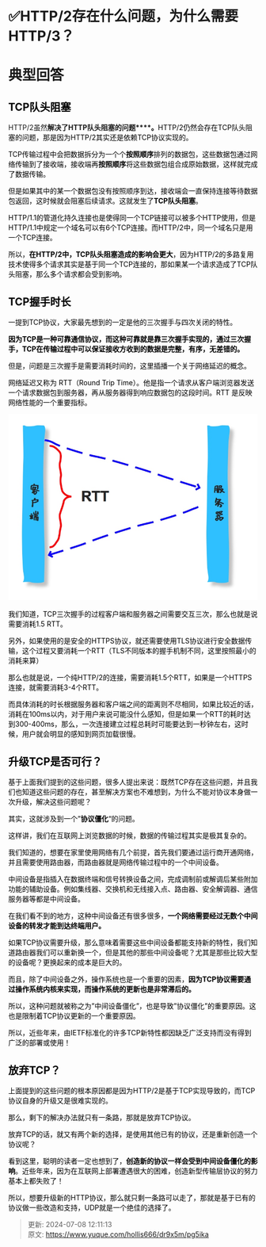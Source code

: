 # ✅HTTP/2存在什么问题，为什么需要HTTP/3？

# 典型回答
<font style="color:#000000;"></font>

## <font style="color:#000000;">TCP队头阻塞</font>
<font style="color:#000000;"></font>

HTTP/2虽然**解决了HTTP队头阻塞的问题****<font style="color:#000000;">。</font>**<font style="color:#000000;">HTTP/2仍然会存在TCP队头阻塞的问题，那是因为HTTP/2其实还是依赖TCP协议实现的。</font>

<font style="color:#000000;"></font>

<font style="color:#000000;">TCP传输过程中会把数据拆分为一个个</font>**<font style="color:#000000;">按照顺序</font>**<font style="color:#000000;">排列的数据包，这些数据包通过网络传输到了接收端，接收端再</font>**<font style="color:#000000;">按照顺序</font>**<font style="color:#000000;">将这些数据包组合成原始数据，这样就完成了数据传输。</font>

<font style="color:#000000;"></font>

<font style="color:#000000;">但是如果其中的某一个数据包没有按照顺序到达，接收端会一直保持连接等待数据包返回，这时候就会阻塞后续请求。这就发生了</font>**<font style="color:#000000;">TCP队头阻塞</font>**<font style="color:#000000;">。</font>

<font style="color:#000000;"></font>

<font style="color:#000000;">HTTP/1.1的管道化持久连接也是使得同一个TCP链接可以被多个HTTP使用，但是HTTP/1.1中规定一个域名可以有6个TCP连接。而HTTP/2中，同一个域名只是用一个TCP连接。</font>

<font style="color:#000000;"></font>

<font style="color:#000000;">所以，</font>**<font style="color:#000000;">在HTTP/2中，TCP队头阻塞造成的影响会更大</font>**<font style="color:#000000;">，因为HTTP/2的多路复用技术使得多个请求其实是基于同一个TCP连接的，那如果某一个请求造成了TCP队头阻塞，那么多个请求都会受到影响。</font>

<font style="color:#000000;"></font>

## <font style="color:#000000;">TCP握手时长</font>
<font style="color:#000000;"></font>

<font style="color:#000000;">一提到TCP协议，大家最先想到的一定是他的三次握手与四次关闭的特性。</font>

<font style="color:#000000;"></font>

**<font style="color:#000000;">因为TCP是一种可靠通信协议，而这种可靠就是靠三次握手实现的，通过三次握手，TCP在传输过程中可以保证接收方收到的数据是完整，有序，无差错的。</font>**

**<font style="color:#000000;"></font>**

<font style="color:#000000;">但是，问题是三次握手是需要消耗时间的，这里插播一个关于网络延迟的概念。</font>

<font style="color:#000000;"></font>

<font style="color:#000000;">网络延迟又称为 RTT（Round Trip Time）。他是指一个请求从客户端浏览器发送一个请求数据包到服务器，再从服务器得到响应数据包的这段时间。RTT 是反映网络性能的一个重要指标。</font>

![1668598284247-2d3cb263-0414-428a-81f2-eeebbb40b444.jpeg](./img/em52NjmISS8nscxE/1668598284247-2d3cb263-0414-428a-81f2-eeebbb40b444-972413.jpeg)

<font style="color:#000000;">我们知道，TCP三次握手的过程客户端和服务器之间需要交互三次，那么也就是说需要消耗1.5 RTT。</font>

<font style="color:#000000;"></font>

<font style="color:#000000;">另外，如果使用的是安全的HTTPS协议，就还需要使用TLS协议进行安全数据传输，这个过程又要消耗一个RTT（TLS不同版本的握手机制不同，这里按照最小的消耗来算）</font>

<font style="color:#000000;"></font>

<font style="color:#000000;">那么也就是说，一个纯HTTP/2的连接，需要消耗1.5个RTT，如果是一个HTTPS连接，就需要消耗3-4个RTT。</font>

<font style="color:#000000;"></font>

<font style="color:#000000;">而具体消耗的时长根据服务器和客户端之间的距离则不尽相同，如果比较近的话，消耗在100ms以内，对于用户来说可能没什么感知，但是如果一个RTT的耗时达到300-400ms，那么，一次连接建立过程总耗时可能要达到一秒钟左右，这时候，用户就会明显的感知到网页加载很慢。</font>

<font style="color:#000000;"></font>

## <font style="color:#000000;">升级TCP是否可行？</font>
<font style="color:#000000;">基于上面我们提到的这些问题，很多人提出来说：既然TCP存在这些问题，并且我们也知道这些问题的存在，甚至解决方案也不难想到，为什么不能对协议本身做一次升级，解决这些问题呢？</font>

<font style="color:#000000;"></font>

<font style="color:#000000;">其实，这就涉及到一个”</font>**<font style="color:#000000;">协议僵化</font>**<font style="color:#000000;">“的问题。</font>

<font style="color:#000000;"></font>

<font style="color:#000000;">这样讲，我们在互联网上浏览数据的时候，数据的传输过程其实是极其复杂的。</font>

<font style="color:#000000;"></font>

<font style="color:#000000;">我们知道的，想要在家里使用网络有几个前提，首先我们要通过运行商开通网络，并且需要使用路由器，而路由器就是网络传输过程中的一个中间设备。</font>

<font style="color:#000000;"></font>

<font style="color:#000000;">中间设备是指插入在数据终端和信号转换设备之间，完成调制前或解调后某些附加功能的辅助设备。例如集线器、交换机和无线接入点、路由器、安全解调器、通信服务器等都是中间设备。</font>

<font style="color:#000000;"></font>

<font style="color:#000000;">在我们看不到的地方，这种中间设备还有很多很多，</font>**<font style="color:#000000;">一个网络需要经过无数个中间设备的转发才能到达终端用户。</font>**

**<font style="color:#000000;"></font>**

<font style="color:#000000;">如果TCP协议需要升级，那么意味着需要这些中间设备都能支持新的特性，我们知道路由器我们可以重新换一个，但是其他的那些中间设备呢？尤其是那些比较大型的设备呢？更换起来的成本是巨大的。</font>

<font style="color:#000000;"></font>

<font style="color:#000000;">而且，除了中间设备之外，操作系统也是一个重要的因素，</font>**<font style="color:#000000;">因为TCP协议需要通过操作系统内核来实现，而操作系统的更新也是非常滞后的。</font>**

**<font style="color:#000000;"></font>**

<font style="color:#000000;">所以，这种问题就被称之为”中间设备僵化”，也是导致”协议僵化”的重要原因。这也是限制着TCP协议更新的一个重要原因。</font>

<font style="color:#000000;"></font>

<font style="color:#000000;">所以，近些年来，由IETF标准化的许多TCP新特性都因缺乏广泛支持而没有得到广泛的部署或使用！</font>

## <font style="color:#000000;">放弃TCP？</font>
<font style="color:#000000;">上面提到的这些问题的根本原因都是因为HTTP/2是基于TCP实现导致的，而TCP协议自身的升级又是很难实现的。</font>

<font style="color:#000000;"></font>

<font style="color:#000000;">那么，剩下的解决办法就只有一条路，那就是放弃TCP协议。</font>

<font style="color:#000000;"></font>

<font style="color:#000000;">放弃TCP的话，就又有两个新的选择，是使用其他已有的协议，还是重新创造一个协议呢？</font>

<font style="color:#000000;"></font>

<font style="color:#000000;">看到这里，聪明的读者一定也想到了，</font>**<font style="color:#000000;">创造新的协议一样会受到中间设备僵化的影响</font>**<font style="color:#000000;">。近些年来，因为在互联网上部署遭遇很大的困难，创造新型传输层协议的努力基本上都失败了！</font>

<font style="color:#000000;"></font>

<font style="color:#000000;">所以，想要升级新的HTTP协议，那么就只剩一条路可以走了，那就是基于已有的协议做一些改造和支持，UDP就是一个绝佳的选择了。</font>



> 更新: 2024-07-08 12:11:13  
> 原文: <https://www.yuque.com/hollis666/dr9x5m/pg5ika>